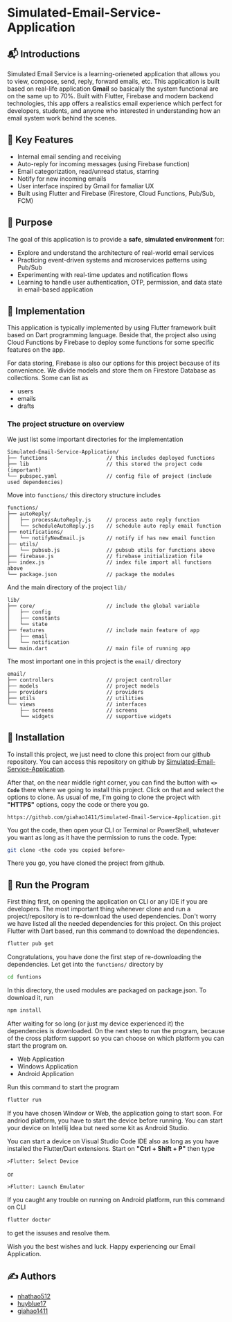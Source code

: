 # Simulated-Email-Service-Application

## 📬 Introductions

Simulated Email Service is a learning-orieneted application that allows you to view, compose, send, reply, forward emails, etc. This application is built based on real-life application **Gmail** so basically the system functional are on the same up to 70%. Built with Flutter, Firebase and modern backend technologies, this app offers a realistics email experience which perfect for developers, students, and anyone who interested in understanding how an email system work behind the scenes.

## 🔑 Key Features
- Internal email sending and receiving
- Auto-reply for incoming messages (using Firebase function)
- Email categorization, read/unread status, starring
- Notify for new incoming emails
- User interface inspired by Gmail for famaliar UX
- Built using Flutter and Firebase (Firestore, Cloud Functions, Pub/Sub, FCM)

## 🎯 Purpose

The goal of this application is to provide a **safe**, **simulated environment** for:

- Explore and understand the architecture of real-world email services
- Practicing event-driven systems and microservices patterns using Pub/Sub
- Experimenting with real-time updates and notification flows
- Learning to handle user authentication, OTP, permission, and data state in email-based application

## 🔧 Implementation 

This application is typically implemented by using Flutter framework built based on Dart programming language. Beside that, the project also using Cloud Functions by Firebase to deploy some functions for some specific features on the app. 

For data storing, Firebase is also our options for this project because of its convenience. We divide models and store them on Firestore Database as collections. Some can list as

- users 
- emails
- drafts

### The project structure on overview

We just list some important directories for the implementation

```
Simulated-Email-Service-Application/
├── functions                   // this includes deployed functions 
├── lib                         // this stored the project code (important)
└── pubspec.yaml                // config file of project (include used dependencies)
```

Move into `functions/` this directory structure includes

```
functions/
├── autoReply/
│   ├── processAutoReply.js     // process auto reply function
│   └── scheduleAutoReply.js    // schedule auto reply email function
├── notifications/
│   └── notifyNewEmail.js       // notify if has new email function
├── utils/
│   └── pubsub.js               // pubsub utils for functions above
├── firebase.js                 // firebase initialization file
├── index.js                    // index file import all functions above
└── package.json                // package the modules
```

And the main directory of the project `lib/`

```
lib/
├── core/                       // include the global variable
│   ├── config
│   ├── constants
│   └── state
├── features                    // include main feature of app
│   ├── email
│   └── notification
└── main.dart                   // main file of running app
```

The most important one in this project is the `email/` directory

```
email/
├── controllers                 // project controller
├── models                      // project models
├── providers                   // providers
├── utils                       // utilities
└── views                       // interfaces
    ├── screens                 // screens
    └── widgets                 // supportive widgets
```

## 💾 Installation

To install this project, we just need to clone this project from our github repository. You can access this repository on github by [Simulated-Email-Service-Application](https://github.com/giahao1411/Simulated-Email-Service-Application). 

After that, on the near middle right corner, you can find the button with **`<> Code`** there where we going to install this project. Click on that and select the options to clone. As usual of me, I'm going to clone the project with **"HTTPS"** options, copy the code or there you go.

```
https://github.com/giahao1411/Simulated-Email-Service-Application.git
```

You got the code, then open your CLI or Terminal or PowerShell, whatever you want as long as it have the permission to runs the code. Type:

```bash
git clone <the code you copied before>
```

There you go, you have cloned the project from github.

## 🚀 Run the Program

First thing first, on opening the application on CLI or any IDE if you are developers. The most important thing whenever clone and run a project/repository is to re-download the used dependencies. Don't worry we have listed all the needed dependencies for this project. On this project Flutter with Dart based, run this command to download the dependencies. 

```bash
flutter pub get
```

Congratulations, you have done the first step of re-downloading the dependencies. Let get into the `functions/` directory by

```bash
cd funtions
```

In this directory, the used modules are packaged on package.json. To download it, run

```bash
npm install
```

After waiting for so long (or just my device experienced it) the dependencies is downloaded. On the next step to run the program, because of the cross platform support so you can choose on which platform you can start the program on.

- Web Application
- Windows Application
- Android Application

Run this command to start the program

```bash
flutter run
```

If you have chosen Window or Web, the application going to start soon. For andriod platform, you have to start the device before running. You can start your device on Intellij Idea but need some kit as Android Studio.

You can start a device on Visual Studio Code IDE also as long as you have installed the Flutter/Dart extensions. Start on **"Ctrl + Shift + P"** then type

```
>Flutter: Select Device 
```

or 

```
>Flutter: Launch Emulator
```

If you caught any trouble on running on Android platform, run this command on CLI

```bash
flutter doctor
```

to get the issuses and resolve them.

Wish you the best wishes and luck. Happy experiencing our Email Application.

## ✍️ Authors 

- [nhathao512](https://github.com/nhathao512)
- [huyblue17](https://github.com/huyblue17)
- [giahao1411](https://github.com/giahao1411)
